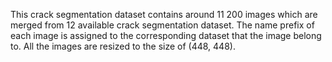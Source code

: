 This crack segmentation dataset contains around 11 200 images which are merged from 12 available crack segmentation dataset. The name prefix of each image is assigned to the corresponding dataset that the image belong to. All the images are resized to the size of (448, 448).
